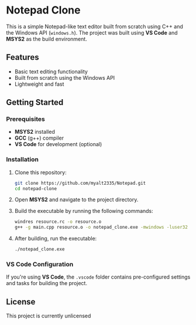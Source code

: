 
# Notepad Clone

This is a simple Notepad-like text editor built from scratch using C++ and the Windows API (`windows.h`). The project was built using **VS Code** and **MSYS2** as the build environment.

## Features
- Basic text editing functionality
- Built from scratch using the Windows API
- Lightweight and fast

## Getting Started

### Prerequisites
- **MSYS2** installed
- **GCC** (g++) compiler
- **VS Code** for development (optional)

### Installation

1. Clone this repository:
    ```bash
    git clone https://github.com/myalt2335/Notepad.git
    cd notepad-clone
    ```

2. Open **MSYS2** and navigate to the project directory.

3. Build the executable by running the following commands:
    ```bash
    windres resource.rc -o resource.o
    g++ -g main.cpp resource.o -o notepad_clone.exe -mwindows -luser32 -lgdi32 -lcomdlg32 -static-libgcc -static-libstdc++
    ```

4. After building, run the executable:
    ```bash
    ./notepad_clone.exe
    ```

### VS Code Configuration

If you're using **VS Code**, the `.vscode` folder contains pre-configured settings and tasks for building the project.

## License

This project is currently unlicensed

